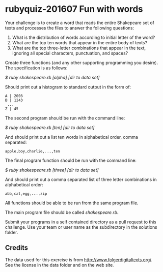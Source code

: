 # rubyquiz-201607 Fun with words

Your challenge is to create a word that reads the entire Shakepeare set of texts
and processes the files to answer the following questions:

1. What is the distribution of words according to initial letter of the word?
2. What are the top ten words that appear in the entire body of texts?
3. What are the top three-letter combinations that appear in the text, ignoring all special characters, punctuation, and spaces?

Create three functions (and any other supporting programming you desire). The specification is as follows:

*$ ruby shakespeare.rb [alpha] [dir to data set]*

Should print out a histogram to standard output in the form of:

    A | 2003
    B | 1243
     ...
    Z | 45

The second program should be run with the command line:

*$ ruby shakespeare.rb [ten] [dir to data set]*

And should print out a list ten words in alphabetical order, comma separated:

    apple,boy,charlie,...,ten

The final program function should be run with the command line:

*$ ruby shakespeare.rb [three] [dir to data set]*

And should print out a comma separated list of three letter combinations in alphabetical order:

    abb,cat,egg,...,zip

All functions should be able to be run from the same program file.

The main program file should be called *shakespeare.rb*.

Submit your programs in a self contained directory as a pull request to this challenge. Use your team or user name as the subdirectory in the solutions folder.

## Credits

The data used for this exercise is from http://www.folgerdigitaltexts.org/. See the license in the data folder and on the web site.
